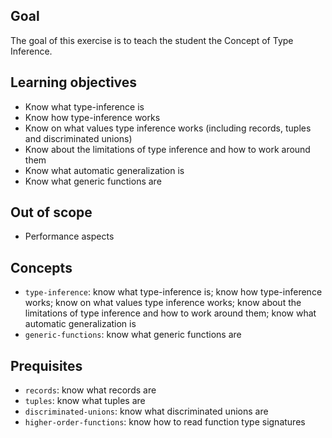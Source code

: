## Goal

The goal of this exercise is to teach the student the Concept of Type Inference.

## Learning objectives

- Know what type-inference is
- Know how type-inference works
- Know on what values type inference works (including records, tuples and discriminated unions)
- Know about the limitations of type inference and how to work around them
- Know what automatic generalization is
- Know what generic functions are

## Out of scope

- Performance aspects

## Concepts

- `type-inference`: know what type-inference is; know how type-inference works; know on what values type inference works; know about the limitations of type inference and how to work around them; know what automatic generalization is
- `generic-functions`: know what generic functions are

## Prequisites

- `records`: know what records are
- `tuples`: know what tuples are
- `discriminated-unions`: know what discriminated unions are
- `higher-order-functions`: know how to read function type signatures